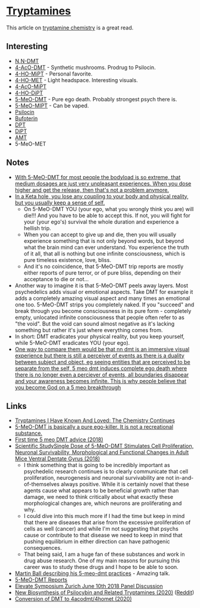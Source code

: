 # [Tryptamines](https://psychonautwiki.org/w/index.php?title=Tryptamine)

This article on [tryptamine chemistry](http://www.psychedelicstoday.com/2018/01/05/psychedelic-tryptamine-chemistry/) is a great read.

## Interesting

- [N,N-DMT](dmt.md)
- [4-AcO-DMT](https://psychonautwiki.org/wiki/4-AcO-DMT) - Synthetic mushrooms. Prodrug to Psilocin.
- [4-HO-MiPT](https://psychonautwiki.org/wiki/4-HO-MiPT) - Personal favorite.
- [4-HO-MET](https://psychonautwiki.org/wiki/4-HO-MET) - Light headspace. Interesting visuals.
- [4-AcO-MiPT](https://psychonautwiki.org/wiki/4-AcO-MiPT)
- [4-HO-DiPT](https://psychonautwiki.org/wiki/4-HO-DiPT)
- [5-MeO-DMT](https://psychonautwiki.org/wiki/5-MeO-DMT) - Pure ego death. Probably strongest psych there is.
- [5-MeO-MIPT](https://psychonautwiki.org/w/index.php?title=5-MeO-MiPT) - Can be vaped.
- [Psilocin](https://psychonautwiki.org/w/index.php?title=Psilocin)
- [Bufoterin](https://psychonautwiki.org/w/index.php?title=Bufotenin)
- [DPT](https://psychonautwiki.org/w/index.php?title=DPT)
- [DiPT](https://psychonautwiki.org/wiki/DiPT)
- [ΑMT](https://psychonautwiki.org/w/index.php?title=%CE%91MT)
- 5-MeO-MET

## Notes

- [With 5-MeO-DMT for most people the bodyload is so extreme, that medium dosages are just very unpleasant experiences. When you dose higher and get the release, then that's not a problem anymore.](https://www.reddit.com/r/researchchemicals/comments/9yhmv7/first_time_5_meo_dmt/)
- [In a Keta hole, you lose any coupling to your body and physical reality, but you usually keep a sense of self.](https://www.reddit.com/r/researchchemicals/comments/9yhmv7/first_time_5_meo_dmt/ea3aiof)
  - On 5-MeO-DMT YOU (your ego, what you wrongly think you are) will die!!! And you have to be able to accept this. If not, you will fight for your (your ego's) survival the whole duration and experience a hellish trip.
  - When you can accept to give up and die, then you will usually experience something that is not only beyond words, but beyond what the brain mind can ever understand. You experience the truth of it all, that all is nothing but one infinite consciousness, which is pure timeless existence, love, bliss.
  - And it's no coincidence, that 5-MeO-DMT trip reports are mostly either reports of pure terror, or of pure bliss, depending on their acceptance to die or not...
- Another way to imagine it is that 5-MeO-DMT peels away layers. Most psychedelics adds visual or emotional aspects. Take DMT for example it adds a completely amazing visual aspect and many times an emotional one too. 5-MeO-DMT strips you completely naked. If you "succeed" and break through you become consciousness in its pure form - completely empty, unlocated infinite consciousness that people often refer to as "the void". But the void can sound almost negative as it's lacking something but rather it's just where everything comes from.
- In short: DMT eradicates your physical reality, but you keep yourself, while 5-MeO-DMT eradicates YOU (your ego).
- [One way to compare them would be that nn dmt is an immersive visual experience but there is still a perceiver of events as there is a duality between subject and object, eg seeing entities that are perceived to be separate from the self, 5 meo dmt induces complete ego death where there is no longer even a perciever of events, all boundaries disappear and your awareness becomes infinite. This is why people believe that you become God on a 5 meo breakthrough](https://www.reddit.com/r/DMT/comments/9ssa0g/dmt_vs_5meo_dmt/)

## Links

- [Tryptamines I Have Known And Loved: The Chemistry Continues](https://erowid.org/library/books_online/tihkal/tihkal.shtml)
- [5-MeO-DMT is basically a pure ego-killer. It is not a recreational substance.](https://www.dmt-nexus.me/forum/default.aspx?g=posts&m=875877#post875877)
- [First time 5 meo DMT advice (2018)](https://www.reddit.com/r/researchchemicals/comments/9yhmv7/first_time_5_meo_dmt/)
- [Scientific StudySingle Dose of 5-MeO-DMT Stimulates Cell Proliferation, Neuronal Survivability, Morphological and Functional Changes in Adult Mice Ventral Dentate Gyrus (2018)](https://www.reddit.com/r/Nootropics/comments/9degmf/single_dose_of_5meodmt_stimulates_cell/)
  - I think something that is going to be incredibly important as psychedelic research continues is to clearly communicate that cell proliferation, neurogenesis and neuronal survivability are not in-and-of-themselves always positive. While it is certainly novel that these agents cause what appears to be beneficial growth rather than damage, we need to think critically about what exactly these morphological changes are, which neurons are proliferating and why.
  - I could dive into this much more if I had the time but keep in mind that there are diseases that arise from the excessive proliferation of cells as well (cancer) and while I'm not suggesting that psychs cause or contribute to that disease we need to keep in mind that pushing equilibrium in either direction can have pathogenic consequences.
  - That being said, I am a huge fan of these substances and work in drug abuse research. One of my main reasons for pursuing this career was to study these drugs and I hope to be able to soon.
- [Martin Ball describing his 5-meo-dmt practices](https://www.youtube.com/watch?v=PQctOMSmBuk) - Amazing talk.
- [5-MeO-DMT Reports](https://erowid.org/experiences/subs/exp_5MeODMT.shtml)
- [Elevate Symposium Zurich June 10th 2018 Panel Discussion](https://www.youtube.com/watch?v=HkywHPPyHUQ)
- [New Biosynthesis of Psilocybin and Related Tryptamines (2020)](https://psychedelicreview.com/scientists-bioengineer-s-cerevisiae-to-produce-psilocybin-and-related-tryptamines/) ([Reddit](https://www.reddit.com/r/RationalPsychonaut/comments/gsll79/psilocybin_4acodmt_and_other_tryptamines_produced/))
- [Conversion of DMT to 4acodmt/4homet (2020)](https://www.reddit.com/r/TheeHive/comments/j1gr6f/conversion_of_dmt_to_4acodmt4homet/)
